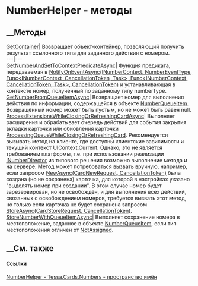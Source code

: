# NumberHelper - методы
##  __Методы
[GetContainer<T>](M_Tessa_Cards_Numbers_NumberHelper_GetContainer__1.htm)|
Возвращает объект-контейнер, позволяющий получить результат ссылочного типа
для заданного действия с номером.  
---|---  
[GetNumberAndSetToContextPredicateAsync](M_Tessa_Cards_Numbers_NumberHelper_GetNumberAndSetToContextPredicateAsync.htm)|
Функция предиката, передаваемая в [NotifyOnEventAsync(INumberContext,
NumberEventType, Func<INumberContext, CancellationToken, Task<Boolean>>,
Func<INumberContext, CancellationToken, Task<Boolean>>,
CancellationToken)](M_Tessa_Cards_Numbers_INumberDirectorBase_NotifyOnEventAsync.htm)
и устанавливающая в контексте номер, полученный по заданному типу numberType.  
[GetNumberFromQueueItemAsync](M_Tessa_Cards_Numbers_NumberHelper_GetNumberFromQueueItemAsync.htm)|
Возвращает номер для выполнения действия по информации, содержащейся в объекте
[NumberQueueItem](T_Tessa_Cards_Numbers_NumberQueueItem.htm). Возвращённый
номер может быть пустым, но не может быть равен null.  
[ProcessExtensionsWhileClosingOrRefreshingCardAsync](M_Tessa_Cards_Numbers_NumberHelper_ProcessExtensionsWhileClosingOrRefreshingCardAsync.htm)|
Выполняет расширения и обрабатывает очередь действий для события закрытия
вкладки карточки или обновления карточки
[ProcessingQueueWhileClosingOrRefreshingCard](F_Tessa_Cards_Numbers_NumberEventTypes_ProcessingQueueWhileClosingOrRefreshingCard.htm).
Рекомендуется вызывать метод на клиенте, где доступны клиентские зависимости и
текущий контекст UIContext.Current. Однако, это не является требованием
платформы, т.е. при использовании реализации
[INumberDirector](T_Tessa_Cards_Numbers_INumberDirector.htm) из типового
решения возможно выполнение метода и на сервере. Метод может потребоваться
вызвать вручную, например, если запросом [NewAsync(CardNewRequest,
CancellationToken)](M_Tessa_Cards_ICardRepository_NewAsync.htm) была создана
(но не сохранена) карточка, для которой в настройках указано "выделять номер
при создании". В этом случае номер будет зарезервирован, но не освобождён, и
для выполнения всех действий, связанных с освобождением номеров, требуется
вызвать этот метод, но только если карточка не будет сохранена запросом
[StoreAsync(CardStoreRequest,
CancellationToken)](M_Tessa_Cards_ICardRepository_StoreAsync.htm).  
[StoreNumberWithQueueItemAsync](M_Tessa_Cards_Numbers_NumberHelper_StoreNumberWithQueueItemAsync.htm)|
Выполняет сохранение номера в местоположение, заданное в объекте
[NumberQueueItem](T_Tessa_Cards_Numbers_NumberQueueItem.htm), если тип
местоположения отличен от
[NotAssigned](F_Tessa_Cards_Numbers_NumberLocationTypes_NotAssigned.htm).  
## __См. также
#### Ссылки
[NumberHelper - ](T_Tessa_Cards_Numbers_NumberHelper.htm)
[Tessa.Cards.Numbers - пространство имён](N_Tessa_Cards_Numbers.htm)
